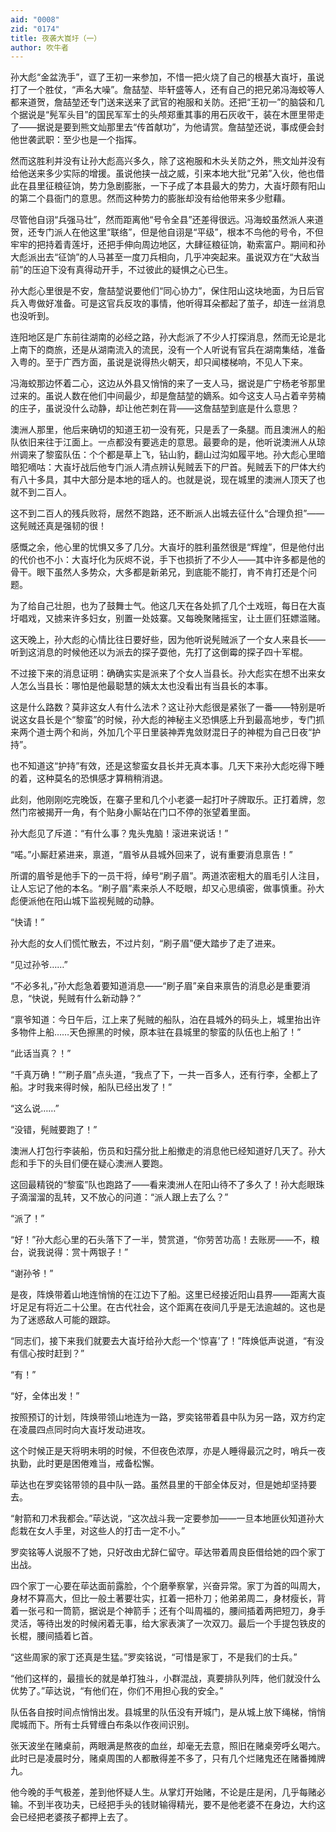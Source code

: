 ```yaml
---
aid: "0008"
zid: "0174"
title: 夜袭大崀圩（一）
author: 吹牛者
---
```


孙大彪“金盆洗手”，诓了王初一来参加，不惜一把火烧了自己的根基大崀圩，虽说打了一个胜仗，“声名大噪”。詹喆堃、毕轩盛等人，还有自己的把兄弟冯海蛟等人都来道贺，詹喆堃还专门送来送来了武官的袍服和关防。还把“王初一”的脑袋和几个据说是“髡军头目”的国民军军士的头颅郑重其事的用石灰收干，装在木匣里带走了――据说是要到熊文灿那里去“传首献功”，为他请赏。詹喆堃还说，事成便会封他世袭武职：至少也是一个指挥。

然而这胜利并没有让孙大彪高兴多久，除了这袍服和木头关防之外，熊文灿并没有给他送来多少实际的增援。虽说他挟一战之威，引来本地大批“兄弟”入伙，他也借此在县里征粮征饷，势力急剧膨胀，一下子成了本县最大的势力，大崀圩颇有阳山的第二个县衙门的意思。然而这种势力的膨胀却没有给他带来多少慰藉。

尽管他自诩“兵强马壮”，然而距离他“号令全县”还差得很远。冯海蛟虽然派人来道贺，还专门派人在他这里“联络”，但是他自诩是“平级”，根本不鸟他的号令，不但牢牢的把持着青莲圩，还把手伸向周边地区，大肆征粮征饷，勒索富户。期间和孙大彪派出去“征饷”的人马甚至一度刀兵相向，几乎冲突起来。虽说双方在“大敌当前”的压迫下没有真得动开手，不过彼此的疑惧之心已生。

孙大彪心里很是不安，詹喆堃说要他们“同心协力”，保住阳山这块地面，为日后官兵入粤做好准备。可是这官兵反攻的事情，他听得耳朵都起了茧子，却连一丝消息也没听到。

连阳地区是广东前往湖南的必经之路，孙大彪派了不少人打探消息，然而无论是北上南下的商旅，还是从湖南流入的流民，没有一个人听说有官兵在湖南集结，准备入粤的。至于广西方面，虽说是说得热火朝天，却只闻楼梯响，不见人下来。

冯海蛟那边怀着二心，这边从外县又悄悄的来了一支人马，据说是广宁杨老爷那里过来的。虽说人数在他们中间最少，却是詹喆堃的嫡系。如今这支人马占着辛劳楠的庄子，虽说没什么动静，却让他芒刺在背――这詹喆堃到底是什么意思？

澳洲人那里，他后来确切的知道王初一没有死，只是丢了一条腿。而且澳洲人的船队依旧来往于江面上。一点都没有要逃走的意思。最要命的是，他听说澳洲人从琼州调来了黎蛮队伍：个个都是草上飞，钻山豹，翻山过沟如履平地。孙大彪心里暗暗犯嘀咕：大崀圩战后他专门派人清点辨认髡贼丢下的尸首。髡贼丢下的尸体大约有八十多具，其中大部分是本地的瑶人的。也就是说，现在城里的澳洲人顶天了也就不到二百人。

这不到二百人的残兵败将，居然不跑路，还不断派人出城去征什么“合理负担”――这髡贼还真是强韧的很！

感慨之余，他心里的忧惧又多了几分。大崀圩的胜利虽然很是“辉煌”，但是他付出的代价也不小：大崀圩化为灰烬不说，手下也损折了不少人――其中许多都是他的骨干。眼下虽然人多势众，大多都是新弟兄，到底能不能打，肯不肯打还是个问题。

为了给自己壮胆，也为了鼓舞士气。他这几天在各处抓了几个土戏班，每日在大崀圩唱戏，又掳来许多妇女，别置一处妓寨。又每晚聚赌摇宝，让土匪们狂嫖滥赌。

这天晚上，孙大彪的心情比往日要好些，因为他听说髡贼派了一个女人来县长――听到这消息的时候他还以为派去的探子耍他，先打了这倒霉的探子四十军棍。

不过接下来的消息证明：确确实实是派来了个女人当县长。孙大彪实在想不出来女人怎么当县长：哪怕是他最聪慧的姨太太也没看出有当县长的本事。

这是什么路数？莫非这女人有什么法术？这让孙大彪很是紧张了一番――特别是听说这女县长是个“黎蛮”的时候，孙大彪的神秘主义恐惧感上升到最高地步，专门抓来两个道士两个和尚，外加几个平日里装神弄鬼敛财混日子的神棍为自己日夜“护持”。

也不知道这“护持”有效，还是这黎蛮女县长并无真本事。几天下来孙大彪吃得下睡的着，这种莫名的恐惧感才算稍稍消退。

此刻，他刚刚吃完晚饭，在寨子里和几个小老婆一起打叶子牌取乐。正打着牌，忽然门帘被揭开一角，有个贴身小厮站在门口不停的张望着里面。

孙大彪见了斥道：“有什么事？鬼头鬼脑！滚进来说话！”

“喏。”小厮赶紧进来，禀道，“眉爷从县城外回来了，说有重要消息禀告！”

所谓的眉爷是他手下的一员干将，绰号“刷子眉”。两道浓密粗大的眉毛引人注目，让人忘记了他的本名。“刷子眉”素来杀人不眨眼，却又心思缜密，做事慎重。孙大彪便派他在阳山城下监视髡贼的动静。

“快请！”

孙大彪的女人们慌忙散去，不过片刻，“刷子眉”便大踏步了走了进来。

“见过孙爷……”

“不必多礼，”孙大彪急着要知道消息――“刷子眉”亲自来禀告的消息必是重要消息，“快说，髡贼有什么新动静？”

“禀爷知道：今日午后，江上来了髡贼的船队，泊在县城外的码头上，城里抬出许多物件上船……天色擦黑的时候，原本驻在县城里的黎蛮的队伍也上船了！”

“此话当真？！”

“千真万确！”“刷子眉”点头道，“我点了下，一共一百多人，还有行李，全都上了船。才时我来得时候，船队已经出发了！”

“这么说……”

“没错，髡贼要跑了！”

澳洲人打包行李装船，伤员和妇孺分批上船撤走的消息他已经知道好几天了。孙大彪和手下的头目们便在疑心澳洲人要跑。

这回最精锐的“黎蛮”队也跑路了――看来澳洲人在阳山待不了多久了！孙大彪眼珠子滴溜溜的乱转，又不放心的问道：“派人跟上去了么？”

“派了！”

“好！”孙大彪心里的石头落下了一半，赞赏道，“你劳苦功高！去账房――不，粮台，说我说得：赏十两银子！”

“谢孙爷！”

是夜，阵焕带着山地连悄悄的在江边下了船。这里已经接近阳山县界――距离大崀圩足足有将近二十公里。在古代社会，这个距离在夜间几乎是无法逾越的。这也是为了迷惑敌人可能的跟踪。

“同志们，接下来我们就要去大崀圩给孙大彪一个‘惊喜’了！”阵焕低声说道，“有没有信心按时赶到？”

“有！”

“好，全体出发！”

按照预订的计划，阵焕带领山地连为一路，罗奕铭带着县中队为另一路，双方约定在凌晨四点同时向大崀圩发动进攻。

这个时候正是天将明未明的时候，不但夜色浓厚，亦是人睡得最沉之时，哨兵一夜执勤，此时更是困倦难当，戒备松懈。

荜达也在罗奕铭带领的县中队一路。虽然县里的干部全体反对，但是她却坚持要去。

“射箭和刀术我都会。”荜达说，“这次战斗我一定要参加――一旦本地匪伙知道孙大彪栽在女人手里，对这些人的打击一定不小。”

罗奕铭等人说服不了她，只好改由尤辞仁留守。荜达带着周良臣借给她的四个家丁出战。

四个家丁一心要在荜达面前露脸，个个磨拳察掌，兴奋异常。家丁为首的叫周大，身材不算高大，但比一般土著要壮实，扛着一把朴刀；他弟弟周二，身材瘦长，背着一张弓和一筒箭，据说是个神箭手；还有个叫周福的，腰间插着两把短刀，身手灵活，等待出发的时候闲着无事，给大家表演了一次双刀。最后一个手提包铁皮的长棍，腰间插着匕首。

“这些周家的家丁还真是生猛。”罗奕铭说，“可惜是家丁，不是我们的士兵。”

“他们这样的，最擅长的就是单打独斗，小群混战，真要排队列阵，他们就没什么优势了。”荜达说，“有他们在，你们不用担心我的安全。”

队伍各自按时间点悄悄出发。县城里的队伍没有开城门，是从城上放下绳梯，悄悄爬城而下。所有士兵臂缠白布条以作夜间识别。

张天波坐在赌桌前，两眼满是熬夜的血丝，却毫无去意，照旧在赌桌旁呼幺喝六。此时已是凌晨时分，赌桌周围的人都散得差不多了，只有几个烂赌鬼还在赌番摊牌九。

他今晚的手气极差，差到他怀疑人生。从掌灯开始赌，不论是庄是闲，几乎每赌必输。不到半夜功夫，已经把手头的钱财输得精光，要不是他老婆不在身边，大约这会已经把老婆孩子都押上去了。

